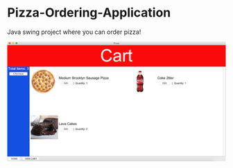 # Pizza-Ordering-Application
Java swing project where you can order pizza!

<img src= "https://github.com/eedelosreyes2/Pizza-Ordering-Application/blob/master/images/inApp/inCart.png">
